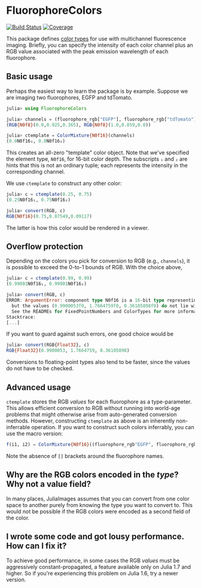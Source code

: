# FluorophoreColors

[![Build Status](https://github.com/JuliaImages/FluorophoreColors.jl/actions/workflows/CI.yml/badge.svg?branch=main)](https://github.com/JuliaImages/FluorophoreColors.jl/actions/workflows/CI.yml?query=branch%3Amain)
[![Coverage](https://codecov.io/gh/JuliaImages/FluorophoreColors.jl/branch/main/graph/badge.svg)](https://codecov.io/gh/JuliaImages/FluorophoreColors.jl)

This package defines [color types](https://github.com/JuliaGraphics/ColorTypes.jl) for use with multichannel fluorescence imaging. Briefly, you can specify the intensity of each color channel plus an RGB value associated with the peak emission
wavelength of each fluorophore.

## Basic usage

Perhaps the easiest way to learn the package is by example. Suppose we are imaging two fluorophores, EGFP and tdTomato.

```julia
julia> using FluorophoreColors

julia> channels = (fluorophore_rgb["EGFP"], fluorophore_rgb["tdTomato"])
(RGB{N0f8}(0.0,0.925,0.365), RGB{N0f8}(1.0,0.859,0.0))

julia> ctemplate = ColorMixture{N0f16}(channels)
(0.0N0f16₁, 0.0N0f16₂)
```

This creates an all-zero "template" color object. Note that we've specified the element type, `N0f16`, for 16-bit color depth.
The subscripts `₁` and `₂` are hints that this is not an ordinary tuple; each represents the intensity in the corresponding channel.

We use `ctemplate` to construct any other color:

```julia
julia> c = ctemplate(0.25, 0.75)
(0.25N0f16₁, 0.75N0f16₂)

julia> convert(RGB, c)
RGB{N0f16}(0.75,0.87549,0.09117)
```

The latter is how this color would be rendered in a viewer.

## Overflow protection

Depending on the colors you pick for conversion to RGB (e.g., `channels`), it is possible to exceed the 0-to-1 bounds of RGB.
With the choice above,

```julia
julia> c = ctemplate(0.99, 0.99)
(0.99001N0f16₁, 0.99001N0f16₂)

julia> convert(RGB, c)
ERROR: ArgumentError: component type N0f16 is a 16-bit type representing 65536 values from 0.0 to 1.0,
  but the values (0.9900053f0, 1.7664759f0, 0.36105898f0) do not lie within this range.
  See the READMEs for FixedPointNumbers and ColorTypes for more information.
Stacktrace:
[...]
```

If you want to guard against such errors, one good choice would be

```julia
julia> convert(RGB{Float32}, c)
RGB{Float32}(0.9900053, 1.7664759, 0.36105898)
```

Conversions to floating-point types also tend to be faster, since the values do not have to be checked.

## Advanced usage

`ctemplate` stores the RGB *values* for each fluorophore as a type-parameter. This allows efficient conversion to RGB
without running into world-age problems that might otherwise arise from auto-generated conversion methods.
However, constructing `ctemplate` as above is an inherently non-inferrable operation. If you want to construct such colors
inferrably, you can use the macro version:

```julia
f(i1, i2) = ColorMixture{N0f16}((fluorophore_rgb"EGFP", fluorophore_rgb"tdTomato"), (i1, i2))
```

Note the absence of `[]` brackets around the fluorophore names.

## Why are the RGB colors encoded in the *type*? Why not a value field?

In many places, JuliaImages assumes that you can convert from one color space to another purely from knowing the type you want to convert to. This would not be possible if the RGB colors were encoded as a second field of the color.

## I wrote some code and got lousy performance. How can I fix it?

To achieve good performance, in some cases the RGB *values* must be aggressively constant-propagated, a feature available only on Julia 1.7 and higher. So if you're experiencing this problem on Julia 1.6, try a newer version.
